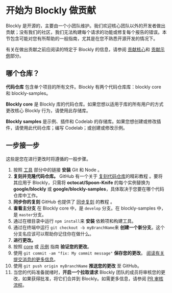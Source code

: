 # 开始为 Blockly 做贡献

Blockly 是开源的，主要由一个小团队维护。我们欢迎核心团队以外的开发者做出贡献；没有我们的社区，我们无法构建每个请求的功能或修复每个报告的错误。本节包含可能对您有所帮助的一般指南，尤其是在您不熟悉开源开发的情况下。

有关在做出贡献之前应阅读的特定于 Blockly 的信息，请参阅 [贡献核心](/guides/contribute/core)和 [贡献示例](/guides/contribute/samples)部分。

## 哪个仓库？

**代码仓库** 包含单个项目的所有文件。Blockly 有两个代码仓库库：blockly core 和 blockly-samples。

**Blockly core** 是 Blockly 库的代码仓库。如果您想以适用于库的所有用户的方式更改核心 Blockly 行为，请使用此存储库。

**Blockly samples** 是示例、插件和 Codelab 的存储库。如果您想创建或修改插件，请使用此代码仓库；编写 Codelab；或创建或修改示例。

## 一步接一步

这些是您在进行更改时将遵循的一般步骤。

1.  按照 [工具](/guides/contribute/get-started/development_tools.html) 部分中的链接 **安装** Git 和 Node 。
2.  **复刻并克隆代码仓库。** GitHub 有一个关于 [复刻代码仓库](https://help.github.com/en/github/getting-started-with-github/fork-a-repo#fork-an-example-repository)的精彩教程 。要将其应用于 Blockly，只需将 **octocat/Spoon-Knife** 的每个实例替换为 **google/blockly** 或 **google/blockly-samples**，具体取决于您要在哪个代码仓库中工作。
3.  **同步你的复刻** GitHub 也提供了 [同步复刻](https://help.github.com/en/github/collaborating-with-issues-and-pull-requests/syncing-a-fork) 的教程 。
4.  **查看主分支** 在 Blockly core 中，是 `develop` 分支。在 blockly-samples 中，是 `master`分支。
5.  通过在根目录中运行 `npm install`来 **安装** 依赖项和构建工具。
6.  通过在终端中运行 `git checkout -b myBranchName`来 **创建一个新分支**。这个分支名应该可以帮助你记住你在做什么。
7.  **进行更改。**
8.  按照 [core](/guides/contribute/core) 或 [示例](/guides/contribute/samples) 指南 **验证您的更改**。
9.  使用 `git commit -am "fix: My commit message"` **保存您的更改**。 [阅读有关提交消息的更多信息](/guides/contribute/get-started/commits.html)。
10. 使用 `git push origin myBranchName` **推送您的更改** 至 GitHub。
11. 当您的代码准备就绪时，**开启一个拉取请求** Blockly 团队的成员将审核您的更改，如果获得批准，将它们合并到 Blockly。如需更多信息，请参阅 [PR 审核流程](/guides/contribute/get-started/pr_review_process.html)。
